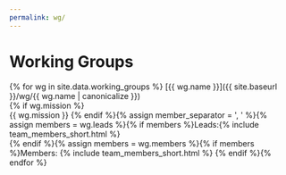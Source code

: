 ```yaml
---
permalink: wg/
---
```


# Working Groups

{% for wg in site.data.working_groups %}
[{{ wg.name }}]({{ site.baseurl }}/wg/{{ wg.name | canonicalize }})<br/>
{% if wg.mission %}<br/>{{ wg.mission }}
{% endif %}{% assign member_separator = ', ' %}{% assign members = wg.leads %}{% if members %}Leads:{% include team_members_short.html %}<br/>
{% endif %}{% assign members = wg.members %}{% if members %}Members: {% include team_members_short.html %}
{% endif %}{% endfor %}

